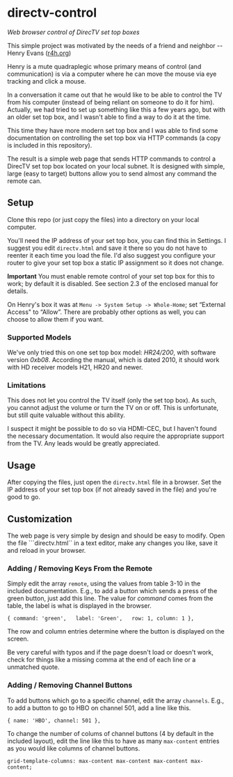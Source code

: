 
# directv-control
*Web browser control of DirecTV set top boxes*

This simple project was motivated by the needs of a friend and neighbor --
Henry Evans ([r4h.org](http://r4h.org))

Henry is a mute quadraplegic whose primary means of control (and communication)
is via a computer where he can move the mouse via eye tracking and click a
mouse.

In a conversation it came out that he would like to be able to control the TV
from his computer (instead of being reliant on someone to do it for him).
Actually, we had tried to set up something like this a few years ago, but with
an older set top box, and I wasn't able to find a way to do it at the time.

This time they have more modern set top box and I was able to find some
documentation on controlling the set top box via HTTP commands (a copy is
included in this repository).

The result is a simple web page that sends HTTP commands to control a DirecTV
set top box located on your local subnet.  It is designed with simple, large
(easy to target) buttons allow you to send almost any command the remote can.

## Setup

Clone this repo (or just copy the files) into a directory on your local
computer.

You'll need the IP address of your set top box, you can find this in Settings.
I suggest you edit ``directv.html`` and save it there so you do not have to
reenter it each time you load the file.  I'd also suggest you configure your
router to give your set top box a static IP assignment so it does not change.

**Important**  You must enable remote control of your set top box for this to
work; by default it is disabled.  See section 2.3 of the enclosed manual for
details.

On Henry's box it was at ``Menu -> System Setup -> Whole-Home``; set “External
Access" to “Allow”.  There are probably other options as well, you can choose
to allow them if you want.

### Supported Models
We've only tried this on one set top box model: *HR24/200*, with software
version *0xb08*.  According the manual, which is dated 2010, it should work
with HD receiver models H21, HR20 and newer.

### Limitations
This does not let you control the TV itself (only the set top box).  As such,
you cannot adjust the volume or turn the TV on or off.  This is unfortunate,
but still quite valuable without this ability.

I suspect it might be possible to do so via HDMI-CEC, but I haven't found the
necessary documentation.  It would also require the appropriate support from
the TV.  Any leads would be greatly appreciated.

## Usage
After copying the files, just open the ``directv.html`` file in a browser. Set
the IP address of your set top box (if not already saved in the file) and
you're good to go.

## Customization

The web page is very simple by design and should be easy to modify.  Open the
file ```directv.html`` in a text editor, make any changes you like, save it and
reload in your browser.

### Adding / Removing Keys From the Remote
Simply edit the array ``remote``, using the values from table 3-10 in the
included documentation.  E.g., to add a button which sends a press of the green
button, just add this line.  The value for *command* comes from the table, the
label is what is displayed in the browser.

```
{ command: 'green',   label: 'Green',   row: 1, column: 1 },
```
The row and column entries determine where the button is displayed on the screen.

Be very careful with typos and if the page doesn't load or doesn't work, check
for things like a missing comma at the end of each line or a unmatched quote.

### Adding / Removing Channel Buttons
To add buttons which go to a specific channel, edit the array ``channels``.
E.g., to add a button to go to HBO on channel 501, add a line like this.

```
{ name: 'HBO', channel: 501 },
```

To change the number of colums of channel buttons (4 by default in the included layout), edit the line like this to have as many `max-content` entries as you would like columns of channel buttons.

```
grid-template-columns: max-content max-content max-content max-content;
```
